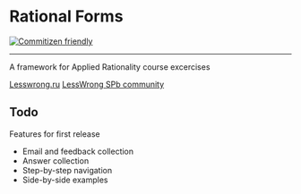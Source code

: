 # Rational Forms

[![Commitizen friendly](https://img.shields.io/badge/commitizen-friendly-brightgreen.svg)](http://commitizen.github.io/cz-cli/)


---

A framework for Applied Rationality course excercises

[Lesswrong.ru](http://lesswrong.ru)
[LessWrong SPb community](https://vk.com/lw-spb)

## Todo

Features for first release

* Email and feedback collection
* Answer collection
* Step-by-step navigation
* Side-by-side examples
